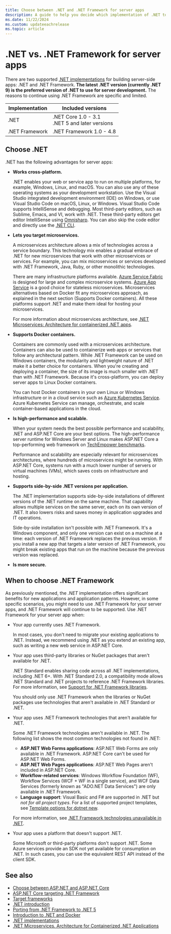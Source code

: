 ```yaml
---
title: Choose between .NET and .NET Framework for server apps
description: A guide to help you decide which implementation of .NET to use when building a server app.
ms.date: 11/22/2024
ms.custom: updateeachrelease
ms.topic: article
---
```

# .NET vs. .NET Framework for server apps

There are two supported [.NET implementations](glossary.md#implementation-of-net) for building server-side apps: .NET and .NET Framework. **The latest .NET version (currently .NET 9) is the preferred version of .NET to use for server development.** The reasons to continue using .NET Framework are specific and limited.

| Implementation | Included versions                                   |
|----------------|-----------------------------------------------------|
| .NET           | .NET Core 1.0 - 3.1 </br> .NET 5 and later versions |
| .NET Framework | .NET Framework 1.0 - 4.8                            |

## Choose .NET

.NET has the following advantages for server apps:

- **Works cross-platform.**

  .NET enables your web or service app to run on multiple platforms, for example, Windows, Linux, and macOS. You can also use any of these operating systems as your development workstation. Use the Visual Studio integrated development environment (IDE) on Windows, or use Visual Studio Code on macOS, Linux, or Windows. Visual Studio Code supports IntelliSense and debugging. Most third-party editors, such as Sublime, Emacs, and VI, work with .NET. These third-party editors get editor IntelliSense using [Omnisharp](https://www.omnisharp.net/). You can also skip the code editor and directly use the [.NET CLI](../core/tools/index.md).

- **Lets you target microservices.**

  A microservices architecture allows a mix of technologies across a service boundary. This technology mix enables a gradual embrace of .NET for new microservices that work with other microservices or services. For example, you can mix microservices or services developed with .NET Framework, Java, Ruby, or other monolithic technologies.

  There are many infrastructure platforms available. [Azure Service Fabric](https://azure.microsoft.com/services/service-fabric/) is designed for large and complex microservice systems. [Azure App Service](https://azure.microsoft.com/services/app-service/) is a good choice for stateless microservices. Microservices alternatives based on Docker fit any microservices approach, as explained in the next section (Supports Docker containers). All these platforms support .NET and make them ideal for hosting your microservices.

  For more information about microservices architecture, see [.NET Microservices: Architecture for containerized .NET apps](../architecture/microservices/index.md).

- **Supports Docker containers.**

  Containers are commonly used with a microservices architecture. Containers can also be used to containerize web apps or services that follow any architectural pattern. While .NET Framework can be used on Windows containers, the modularity and lightweight nature of .NET make it a better choice for containers. When you're creating and deploying a container, the size of its image is much smaller with .NET than with .NET Framework. Because it's cross-platform, you can deploy server apps to Linux Docker containers.

  You can host Docker containers in your own Linux or Windows infrastructure or in a cloud service such as [Azure Kubernetes Service](https://azure.microsoft.com/services/kubernetes-service/). Azure Kubernetes Service can manage, orchestrate, and scale container-based applications in the cloud.

- **Is high-performance and scalable.**

  When your system needs the best possible performance and scalability, .NET and ASP.NET Core are your best options. The high-performance server runtime for Windows Server and Linux makes ASP.NET Core a top-performing web framework on [TechEmpower benchmarks](https://www.techempower.com/benchmarks/#hw=ph&test=plaintext).

  Performance and scalability are especially relevant for microservices architectures, where hundreds of microservices might be running. With ASP.NET Core, systems run with a much lower number of servers or virtual machines (VMs), which saves costs on infrastructure and hosting.

- **Supports side-by-side .NET versions per application.**

  The .NET implementation supports side-by-side installations of different versions of the .NET runtime on the same machine. That capability allows multiple services on the same server, each on its own version of .NET. It also lowers risks and saves money in application upgrades and IT operations.

  Side-by-side installation isn't possible with .NET Framework. It's a Windows component, and only one version can exist on a machine at a time: each version of .NET Framework replaces the previous version. If you install a new app that targets a later version of .NET Framework, you might break existing apps that run on the machine because the previous version was replaced.

- **Is more secure.**

## When to choose .NET Framework

As previously mentioned, the *.NET* implementation offers significant benefits for new applications and application patterns. However, in some specific scenarios, you might need to use .NET Framework for your server apps, and .NET Framework will continue to be supported. Use .NET Framework for your server app when:

- Your app currently uses .NET Framework.

  In most cases, you don't need to migrate your existing applications to .NET. Instead, we recommend using .NET as you extend an existing app, such as writing a new web service in ASP.NET Core.

- Your app uses third-party libraries or NuGet packages that aren't available for .NET.

  .NET Standard enables sharing code across all .NET implementations, including .NET 6+. With .NET Standard 2.0, a compatibility mode allows .NET Standard and .NET projects to reference .NET Framework libraries. For more information, see [Support for .NET Framework libraries](whats-new/whats-new-in-dotnet-standard.md#support-for-net-framework-libraries).

  You should only use .NET Framework when the libraries or NuGet packages use technologies that aren't available in .NET Standard or .NET.

- Your app uses .NET Framework technologies that aren't available for .NET.

  Some .NET Framework technologies aren't available in .NET. The following list shows the most common technologies not found in .NET:

  - **ASP.NET Web Forms applications**: ASP.NET Web Forms are only available in .NET Framework. ASP.NET Core can't be used for ASP.NET Web Forms.
  - **ASP.NET Web Pages applications**: ASP.NET Web Pages aren't included in ASP.NET Core.
  - **Workflow-related services**: Windows Workflow Foundation (WF), Workflow Services (WCF + WF in a single service), and WCF Data Services (formerly known as "ADO.NET Data Services") are only available in .NET Framework.
  - **Language support**: Visual Basic and F# are supported in .NET but *not for all project types*. For a list of supported project templates, see [Template options for dotnet new](../core/tools/dotnet-new.md#arguments).

  For more information, see [.NET Framework technologies unavailable in .NET](../core/porting/net-framework-tech-unavailable.md).

- Your app uses a platform that doesn't support .NET.

  Some Microsoft or third-party platforms don't support .NET. Some Azure services provide an SDK not yet available for consumption on .NET. In such cases, you can use the equivalent REST API instead of the client SDK.

## See also

- [Choose between ASP.NET and ASP.NET Core](/aspnet/core/choose-aspnet-framework)
- [ASP.NET Core targeting .NET Framework](/aspnet/core/introduction-to-aspnet-core?view=aspnetcore-2.2&preserve-view=true#aspnet-core-targeting-net-framework)
- [Target frameworks](frameworks.md)
- [.NET introduction](../core/introduction.md)
- [Porting from .NET Framework to .NET 5](../core/porting/index.md)
- [Introduction to .NET and Docker](../core/docker/introduction.md)
- [.NET implementations](../fundamentals/implementations.md)
- [.NET Microservices. Architecture for Containerized .NET Applications](../architecture/microservices/index.md)
